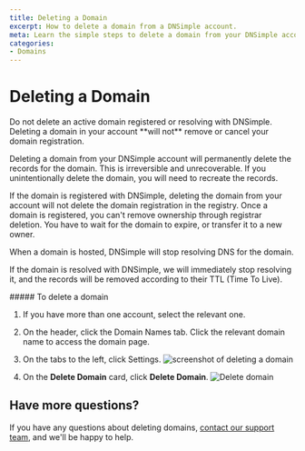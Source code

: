 ```yaml
---
title: Deleting a Domain
excerpt: How to delete a domain from a DNSimple account.
meta: Learn the simple steps to delete a domain from your DNSimple account. Follow our guide for a smooth and hassle-free domain removal process.
categories:
- Domains
---
```


# Deleting a Domain

<warning>
Do not delete an active domain registered or resolving with DNSimple. Deleting a domain in your account **will not** remove or cancel your domain registration.

Deleting a domain from your DNSimple account will permanently delete the records for the domain. This is irreversible and unrecoverable. If you unintentionally delete the domain, you will need to recreate the records.
</warning>

If the domain is registered with DNSimple, deleting the domain from your account will not delete the domain registration in the registry. Once a domain is registered, you can't remove ownership through registrar deletion. You have to wait for the domain to expire, or transfer it to a new owner.

When a domain is hosted, DNSimple will stop resolving DNS for the domain.

If the domain is resolved with DNSimple, we will immediately stop resolving it, and the records will be removed according to their TTL (Time To Live).


<div class="section-steps" markdown="1">
##### To delete a domain

1. If you have more than one account, select the relevant one.
1. On the header, click the <label>Domain Names</label> tab. Click the relevant domain name to access the domain page.
1. On the tabs to the left, click <label>Settings</label>.
    ![screenshot of deleting a domain](/files/domain-delete.png)

1. On the **Delete Domain** card, click **Delete Domain**.
    ![Delete domain](/files/delete-domain.png)

</div>

## Have more questions?

If you have any questions about deleting domains, [contact our support team](https://dnsimple.com/feedback), and we'll be happy to help.
